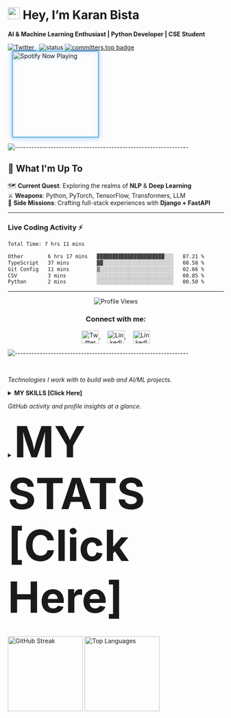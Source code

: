 # <img src="https://raw.githubusercontent.com/Tarikul-Islam-Anik/Animated-Fluent-Emojis/master/Emojis/Hand%20gestures/Waving%20Hand.png" alt="waving hand" width="28" /> Hey, I’m Karan Bista

**AI & Machine Learning Enthusiast | Python Developer | CSE Student**

<p align="left">
  <a href="https://x.com/KaranBista47908?t=G1Smnmd7gAb_4vPBRYeR_Q&s=09">
    <img src="https://img.shields.io/twitter/url?style=social&label=Follow%20%40KaranBista47908&url=https%3A%2F%2Ftwitter.com%2FKaranBista47908" alt="Twitter">
  </a>
  &nbsp;
  <a>
    <img src="https://img.shields.io/endpoint?url=https://raw.githubusercontent.com/kar137/status-badge/main/status.json&rand=123" alt="status">
  </a>
  <a href="https://user-badge.committers.top/nepal/kar137">
  <img src="https://user-badge.committers.top/nepal_private/kar137.svg" alt="committers.top badge">
  </a>
  <br>
  <a href="https://open.spotify.com/user/31uas27hiifg2wmzf6dlamdswygi">
  <img src="https://spotify-github-profile.kittinanx.com/api/view?uid=31uas27hiifg2wmzf6dlamdswygi&cover_image=true&theme=novatorem&bar_color=0066FF&bar_color_cover=true&background_color=ffffff&border_radius=6&border_color=00AAFF" width="200" alt="Spotify Now Playing" style="vertical-align:middle;margin-left:10px;box-shadow:0 0 15px #0066FF33, 0 0 5px #00AAFF55;border:1px solid #00AAFF;filter:drop-shadow(0 2px 4px #0066FF40);transition:all 0.3s ease;">
</a>
</p>

![---------------------------------------------------------------](https://raw.githubusercontent.com/andreasbm/readme/master/assets/lines/rainbow.png)
## 🌟 What I'm Up To

🗺️ **Current Quest**: Exploring the realms of **NLP** & **Deep Learning**  
⚔️ **Weapons**: Python, PyTorch, TensorFlow, Transformers, LLM  
🏰 **Side Missions**: Crafting full-stack experiences with **Django + FastAPI**  

---

### Live Coding Activity ⚡
  
  <!--START_SECTION:waka-->

```txt
Total Time: 7 hrs 11 mins

Other        6 hrs 17 mins   ▓▓▓▓▓▓▓▓▓▓▓▓▓▓▓▓▓▓▓▓▓▓░░░   87.21 %
TypeScript   37 mins         ▓▓░░░░░░░░░░░░░░░░░░░░░░░   08.58 %
Git Config   11 mins         ▒░░░░░░░░░░░░░░░░░░░░░░░░   02.66 %
CSV          3 mins          ░░░░░░░░░░░░░░░░░░░░░░░░░   00.85 %
Python       2 mins          ░░░░░░░░░░░░░░░░░░░░░░░░░   00.50 %
```

<!--END_SECTION:waka-->


---

<p align="center">
  <img src="https://komarev.com/ghpvc/?username=kar137&color=blue" alt="Profile Views" />
</p>

<div align="center">
<h3>Connect with me:</h3>
<p>
<a href="https://x.com/KaranBista47908" target="_blank">
  <img align="center" src="https://raw.githubusercontent.com/rahuldkjain/github-profile-readme-generator/master/src/images/icons/Social/twitter.svg" alt="Twitter" height="30" width="40" />
</a>&nbsp;&nbsp;&nbsp;
<a href="https://www.linkedin.com/in/karan-bista-6200242a1?utm_source=share&utm_campaign=share_via&utm_content=profile&utm_medium=android_app" target="_blank">
  <img align="center" src="https://raw.githubusercontent.com/rahuldkjain/github-profile-readme-generator/master/src/images/icons/Social/linked-in-alt.svg" alt="LinkedIn" height="30" width="40" />
</a>&nbsp;&nbsp;&nbsp;
<a href="https://www.instagram.com/karan_bista18?igsh=MW1hYXVybjJsOHpscw==" target="_blank">
  <img align="center" src="https://raw.githubusercontent.com/rahuldkjain/github-profile-readme-generator/master/src/images/icons/Social/instagram.svg" alt="LinkedIn" height="30" width="40" />
</a>
</p>
</div>


![---------------------------------------------------------------](https://raw.githubusercontent.com/andreasbm/readme/master/assets/lines/rainbow.png)


<!-- Clear float for layout fix -->

<br clear="left" />

*Technologies I work with to build web and AI/ML projects.*
<details>
  <summary><b>MY SKILLS  [Click Here]</b></summary>
  <div align="center">
    <i>Technologies I work with, ordered by proficiency (highest to lowest)</i>
  </div>
  
  <!-- Languages -->
  <div align="center"><h3>Languages</h3></div>
  <table align="center" width="500px">
    <tbody>
      <tr valign="top">
        <td width="80px" align="center">
          <span><sup><b>Python</b></sup></span><br />
          <img alt="Python" title="Python" width="50px" src="https://cdn.jsdelivr.net/gh/devicons/devicon/icons/python/python-original.svg" />
        </td>
        <td width="80px" align="center">
          <span><sup><b>JavaScript</b></sup></span><br />
          <img alt="JavaScript" title="JavaScript" width="50px" src="https://cdn.jsdelivr.net/gh/devicons/devicon/icons/javascript/javascript-original.svg" />
        </td>
        <td width="80px" align="center">
          <span><sup><b>HTML5</b></sup></span><br />
          <img alt="HTML5" title="HTML5" width="50px" src="https://cdn.jsdelivr.net/gh/devicons/devicon/icons/html5/html5-original.svg" />
        </td>
        <td width="80px" align="center">
          <span><sup><b>CSS3</b></sup></span><br />
          <img alt="CSS3" title="CSS3" width="50px" src="https://cdn.jsdelivr.net/gh/devicons/devicon/icons/css3/css3-original.svg" />
        </td>
        <td width="80px" align="center">
          <span><sup><b>Java</b></sup></span><br />
          <img alt="Java" title="Java" width="50px" src="https://cdn.jsdelivr.net/gh/devicons/devicon/icons/java/java-original.svg" />
        </td>
        <td width="80px" align="center">
          <span><sup><b>Bash</b></sup></span><br />
          <img alt="Bash" title="Bash" width="50px" src="https://cdn.jsdelivr.net/gh/devicons/devicon/icons/bash/bash-original.svg" />
        </td>
      </tr>
    </tbody>
  </table>

  <!-- Web & Backend -->
  <div align="center"><h3>Frameworks & Libraries</h3></div>
  <table align="center" width="500px">
    <tbody>
      <tr valign="top">
        <td width="80px" align="center">
          <span><sup><b>Django</b></sup></span><br />
          <img alt="Django" title="Django" width="50px" src="https://cdn.jsdelivr.net/gh/devicons/devicon/icons/django/django-plain.svg" />
        </td>
        <td width="80px" align="center">
          <span><sup><b>Django REST</b></sup></span><br />
          <img alt="Django REST" title="Django REST Framework" width="50px" src="https://www.django-rest-framework.org/img/logo.png" />
        </td>
        <td width="80px" align="center">
          <span><sup><b>FastAPI</b></sup></span><br />
          <img alt="FastAPI" title="FastAPI" width="50px" src="https://cdn.jsdelivr.net/gh/devicons/devicon/icons/fastapi/fastapi-original.svg" />
        </td>
        <td width="80px" align="center">
          <span><sup><b>Flask</b></sup></span><br />
          <img alt="Flask" title="Flask" width="50px" src="https://cdn.jsdelivr.net/gh/devicons/devicon/icons/flask/flask-original.svg" />
        </td>
        <td width="80px" align="center">
          <span><sup><b>Tailwind</b></sup></span><br />
          <img alt="Tailwind" title="Tailwind" width="50px" src="https://cdn.jsdelivr.net/gh/devicons/devicon/icons/tailwindcss/tailwindcss-original.svg" />
        </td>
      </tr>
      <tr valign="top">
        <td width="80px" align="center">
          <span><sup><b>Bootstrap</b></sup></span><br />
          <img alt="Bootstrap" title="Bootstrap" width="50px" src="https://cdn.jsdelivr.net/gh/devicons/devicon/icons/bootstrap/bootstrap-original.svg" />
        </td>
        <td width="80px" align="center">
          <span><sup><b>Streamlit</b></sup></span><br />
          <img alt="Streamlit" title="Streamlit" width="50px" src="https://streamlit.io/images/brand/streamlit-mark-color.svg" />
        </td>
      </tr>
    </tbody>
  </table>

  <!-- Databases -->
  <div align="center"><h3>Databases</h3></div>
  <table align="center" width="400px">
    <tbody>
      <tr valign="top">
        <td width="80px" align="center">
          <span><sup><b>PostgreSQL</b></sup></span><br />
          <img alt="PostgreSQL" title="PostgreSQL" width="50px" src="https://cdn.jsdelivr.net/gh/devicons/devicon/icons/postgresql/postgresql-original.svg" />
        </td>
        <td width="80px" align="center">
          <span><sup><b>MySQL</b></sup></span><br />
          <img alt="MySQL" title="MySQL" width="50px" src="https://cdn.jsdelivr.net/gh/devicons/devicon/icons/mysql/mysql-original.svg" />
        </td>
        <td width="80px" align="center">
          <span><sup><b>SQLite</b></sup></span><br />
          <img alt="SQLite" title="SQLite" width="50px" src="https://cdn.jsdelivr.net/gh/devicons/devicon/icons/sqlite/sqlite-original.svg" />
        </td>
      </tr>
    </tbody>
  </table>

  <!-- Data Science -->
  <div align="center"><h3>Data Science</h3></div>
  <table align="center" width="500px">
    <tbody>
      <tr valign="top">
        <td width="80px" align="center">
          <span><sup><b>Pandas</b></sup></span><br />
          <img alt="Pandas" title="Pandas" width="50px" src="https://cdn.jsdelivr.net/gh/devicons/devicon/icons/pandas/pandas-original.svg" />
        </td>
        <td width="80px" align="center">
          <span><sup><b>Jupyter</b></sup></span><br />
          <img alt="Jupyter" title="Jupyter" width="50px" src="https://cdn.jsdelivr.net/gh/devicons/devicon/icons/jupyter/jupyter-original.svg" />
        </td>
        <td width="80px" align="center">
          <span><sup><b>NumPy</b></sup></span><br />
          <img alt="NumPy" title="NumPy" width="50px" src="https://cdn.jsdelivr.net/gh/devicons/devicon/icons/numpy/numpy-original.svg" />
        </td>
        <td width="80px" align="center">
          <span><sup><b>scikit-learn</b></sup></span><br />
          <img alt="scikit-learn" title="scikit-learn" width="50px" src="https://upload.wikimedia.org/wikipedia/commons/0/05/Scikit_learn_logo_small.svg" />
        </td>
      </tr>
    </tbody>
  </table>

  <!-- DevOps & Tools -->
  <div align="center"><h3>DevOps & Tools</h3></div>
  <table align="center" width="500px">
    <tbody>
      <tr valign="top">
        <td width="80px" align="center">
          <span><sup><b>Docker</b></sup></span><br />
          <img alt="Docker" title="Docker" width="50px" src="https://cdn.jsdelivr.net/gh/devicons/devicon/icons/docker/docker-original.svg" />
        </td>
        <td width="80px" align="center">
          <span><sup><b>Git</b></sup></span><br />
          <img alt="Git" title="Git" width="50px" src="https://cdn.jsdelivr.net/gh/devicons/devicon/icons/git/git-original.svg" />
        </td>
        <td width="80px" align="center">
          <span><sup><b>GitHub</b></sup></span><br />
          <img alt="GitHub" title="GitHub" width="50px" src="https://cdn.jsdelivr.net/gh/devicons/devicon/icons/github/github-original.svg" />
        </td>
        <td width="80px" align="center">
          <span><sup><b>Postman</b></sup></span><br />
          <img alt="Postman" title="Postman" width="50px" src="https://www.vectorlogo.zone/logos/getpostman/getpostman-icon.svg" />
        </td>
        <td width="80px" align="center">
          <span><sup><b>Anaconda</b></sup></span><br />
          <img alt="Anaconda" title="Anaconda" width="50px" src="https://cdn.jsdelivr.net/gh/devicons/devicon/icons/anaconda/anaconda-original.svg" />
        </td>
      </tr>
    </tbody>
  </table>

  <!-- IDEs -->
  <div align="center"><h3>IDEs & Code Editors</h3></div>
  <table align="center" width="500px">
    <tbody>
      <tr valign="top">
        <td width="80px" align="center">
          <span><sup><b>VS Code</b></sup></span><br />
          <img alt="VS Code" title="VS Code" width="50px" src="https://cdn.jsdelivr.net/gh/devicons/devicon/icons/vscode/vscode-original.svg" />
        </td>
        <td width="80px" align="center">
          <span><sup><b>PyCharm</b></sup></span><br />
          <img alt="PyCharm" title="PyCharm" width="50px" src="https://cdn.jsdelivr.net/gh/devicons/devicon/icons/pycharm/pycharm-original.svg" />
        </td>
        <td width="80px" align="center">
          <span><sup><b>NetBeans</b></sup></span><br />
          <img alt="NetBeans" title="NetBeans" width="50px" src="https://upload.wikimedia.org/wikipedia/commons/9/98/Apache_NetBeans_Logo.svg" />
        </td>
        <td width="80px" align="center">
          <span><sup><b>Visual Studio</b></sup></span><br />
          <img alt="Visual Studio" title="Visual Studio" width="50px" src="https://cdn.jsdelivr.net/gh/devicons/devicon/icons/visualstudio/visualstudio-plain.svg" />
        </td>
      </tr>
    </tbody>
  </table>

  <!-- Operating Systems -->
  <div align="center"><h3>Operating Systems</h3></div>
  <table align="center" width="300px">
    <tbody>
      <tr valign="top">
        <td width="80px" align="center">
          <span><sup><b>Windows</b></sup></span><br />
          <img alt="Windows" title="Windows" width="50px" src="https://cdn.jsdelivr.net/gh/devicons/devicon/icons/windows8/windows8-original.svg" />
        </td>
        <td width="80px" align="center">
          <span><sup><b>Linux</b></sup></span><br />
          <img alt="Linux" title="Linux" width="50px" src="https://cdn.jsdelivr.net/gh/devicons/devicon/icons/linux/linux-original.svg" />
        </td>
      </tr>
    </tbody>
  </table>
</details>

*GitHub activity and profile insights at a glance.*

<details>
  <summary><b><span style="font-size: 100px;">MY STATS  [Click Here]</span></b></summary>

<div align="center">
<!-- Stats Grid -->
<div style="display: grid; grid-template-columns: repeat(2, 1fr); gap: 1rem; margin-bottom: 1rem;">
  <!-- GitHub Stats -->
  <img height="175px" alt="GitHub Stats" src="https://github-readme-stats.vercel.app/api?username=kar137&show_icons=true&theme=radical&bg_color=0d1117&title_color=ff79c6&icon_color=bd93f9&text_color=f8f8f2&border_color=44475a&count_private=true" />

  
  <!-- Activity Graph -->
  <img height="200px" alt="Activity Graph" src="https://github-readme-activity-graph.vercel.app/graph?username=kar137&theme=react-dark&bg_color=0d1117&title_color=ff79c6&color=bd93f9&line=ff79c6&point=f8f8f2" />
</div>

<!-- Trophies -->
<h3>🏆 GitHub Trophies</h3>
<img src="https://github-profile-trophy.vercel.app/?username=kar137&theme=radical&no-frame=false&no-bg=false&margin-w=4" alt="GitHub Trophies" />
</details>
<br>
<p align="left">
  <img height="175px" alt="GitHub Streak" src="https://github-readme-streak-stats.herokuapp.com/?user=kar137&theme=radical&background=0d1117&ring=ff79c6&fire=ff79c6&currStreakNum=f8f8f2&sideNums=bd93f9&sideLabels=f8f8f2&dates=6272a4" />
  <img height="175px" alt="Top Languages" src="https://github-readme-stats.vercel.app/api/top-langs/?username=kar137&layout=compact&theme=radical&bg_color=0d1117&title_color=ff79c6&text_color=f8f8f2&border_color=44475a&hide=html,css" />
</p>

